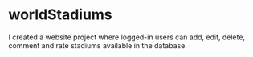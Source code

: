 # worldStadiums
I created a website project where logged-in users can add, edit, delete, comment and rate stadiums available in the database.
